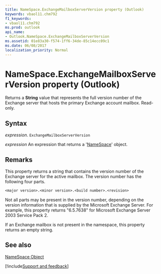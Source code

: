 ```yaml
---
title: NameSpace.ExchangeMailboxServerVersion property (Outlook)
keywords: vbaol11.chm792
f1_keywords:
- vbaol11.chm792
ms.prod: outlook
api_name:
- Outlook.NameSpace.ExchangeMailboxServerVersion
ms.assetid: 01e83a30-f574-1ff6-34de-85c14ecc09c1
ms.date: 06/08/2017
localization_priority: Normal
---
```



# NameSpace.ExchangeMailboxServerVersion property (Outlook)

Returns a  **String** value that represents the full version number of the Exchange server that hosts the primary Exchange account mailbox. Read-only.


## Syntax

_expression_. `ExchangeMailboxServerVersion`

 _expression_ An expression that returns a '[NameSpace](Outlook.NameSpace.md)' object.


## Remarks

This property returns a string that contains the version number of the Exchange server for the active mailbox. The version number has the following four parts.


```vb
<major version>.<minor version>.<build number>.<revision>
```

Not all parts may be present in the version number, depending on the version information that is supplied by the Microsoft Exchange Server. For example, this property returns "6.5.7638" for Microsoft Exchange Server 2003 Service Pack 2.

If an Exchange mailbox is not present in the namespace, this property returns an empty string.


## See also


[NameSpace Object](Outlook.NameSpace.md)

[!include[Support and feedback](~/includes/feedback-boilerplate.md)]